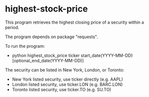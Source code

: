 # highest-stock-price

This program retrieves the highest closing price of a security within a period.

The program depends on package "requests".

To run the program:
- python highest_stock_price ticker start_date(YYYY-MM-DD) [optional_end_date(YYYY-MM-DD)]

The security can be listed in New York, London, or Toronto:
- New York listed security, use ticker directly (e.g. AAPL)
- London listed security, use ticker.LON (e.g. BARC.LON)
- Toronto listed security, use ticker.TO (e.g. SU.TO)
